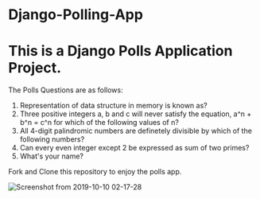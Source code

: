 # Django-Polling-App
# This is a Django Polls Application Project.


The Polls Questions are as follows:

1) Representation of data structure in memory is known as?
2) Three positive integers a, b and c will never satisfy the equation, a^n + b^n = c^n for which of the following values of n?
3) All 4-digit palindromic numbers are definetely divisible by which of the following numbers?
4) Can every even integer except 2 be expressed as sum of two primes?
5) What's your name?

Fork and Clone this repository to enjoy the polls app.

![Screenshot from 2019-10-10 02-17-28](https://user-images.githubusercontent.com/42781233/70316539-f4f72580-1841-11ea-8aff-a898f86b9460.png)
